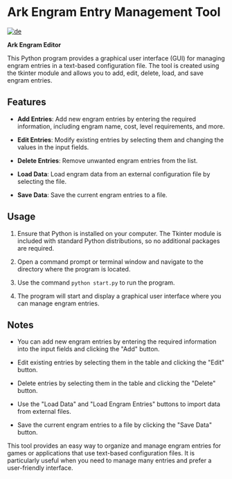 # Ark Engram Entry Management Tool
[![de](https://img.shields.io/badge/lang-de-yello)](https://github.com/SoulofSorrow/Ark-Engram-Editor/blob/main/README.de.md)

**Ark Engram Editor**

This Python program provides a graphical user interface (GUI) for managing engram entries in a text-based configuration file. The tool is created using the tkinter module and allows you to add, edit, delete, load, and save engram entries.

## Features

- **Add Entries**: Add new engram entries by entering the required information, including engram name, cost, level requirements, and more.

- **Edit Entries**: Modify existing entries by selecting them and changing the values in the input fields.

- **Delete Entries**: Remove unwanted engram entries from the list.

- **Load Data**: Load engram data from an external configuration file by selecting the file.

- **Save Data**: Save the current engram entries to a file.

## Usage

1. Ensure that Python is installed on your computer. The Tkinter module is included with standard Python distributions, so no additional packages are required.

2. Open a command prompt or terminal window and navigate to the directory where the program is located.

3. Use the command `python start.py` to run the program.

4. The program will start and display a graphical user interface where you can manage engram entries.

## Notes

- You can add new engram entries by entering the required information into the input fields and clicking the "Add" button.

- Edit existing entries by selecting them in the table and clicking the "Edit" button.

- Delete entries by selecting them in the table and clicking the "Delete" button.

- Use the "Load Data" and "Load Engram Entries" buttons to import data from external files.

- Save the current engram entries to a file by clicking the "Save Data" button.

This tool provides an easy way to organize and manage engram entries for games or applications that use text-based configuration files. It is particularly useful when you need to manage many entries and prefer a user-friendly interface.
